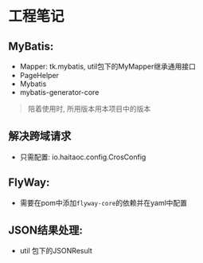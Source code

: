 # 工程笔记

## MyBatis:
* Mapper: tk.mybatis, util包下的MyMapper继承通用接口
* PageHelper
* Mybatis
* mybatis-generator-core
> 陪着使用时, 所用版本用本项目中的版本

## 解决跨域请求
* 只需配置: io.haitaoc.config.CrosConfig

## FlyWay:
* 需要在pom中添加``flyway-core``的依赖并在yaml中配置

## JSON结果处理:
* util 包下的JSONResult